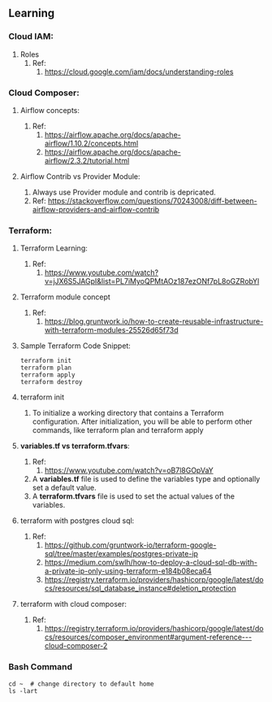 ## Learning

### Cloud IAM:
1. Roles
   1. Ref:
      1. https://cloud.google.com/iam/docs/understanding-roles
   

### Cloud Composer:
1. Airflow concepts:
    1. Ref:
        1. https://airflow.apache.org/docs/apache-airflow/1.10.2/concepts.html
        2. https://airflow.apache.org/docs/apache-airflow/2.3.2/tutorial.html

2. Airflow Contrib vs Provider Module:
    1. Always use Provider module and contrib is depricated.
    2. Ref: https://stackoverflow.com/questions/70243008/diff-between-airflow-providers-and-airflow-contrib

   
### Terraform:
1. Terraform Learning:
   1. Ref:
       1. https://www.youtube.com/watch?v=jJX6S5JAGpI&list=PL7iMyoQPMtAOz187ezONf7pL8oGZRobYl
1. Terraform module concept
    1. Ref: 
       1. https://blog.gruntwork.io/how-to-create-reusable-infrastructure-with-terraform-modules-25526d65f73d
   
2. Sample Terraform Code Snippet:
   ```shell
   terraform init
   terraform plan
   terraform apply
   terraform destroy
   ```
   
3. terraform init
   1. To initialize a working directory that contains a Terraform configuration. After initialization, you will be able to perform other commands, like terraform plan and terraform apply

4. **variables.tf vs terraform.tfvars**:
   1. Ref:
      1. https://www.youtube.com/watch?v=oB7l8GOpVaY
   1. A **variables.tf** file is used to define the variables type and optionally set a default value.
   2. A **terraform.tfvars** file is used to set the actual values of the variables.
   
5. terraform with postgres cloud sql:
   1. Ref: 
      1. https://github.com/gruntwork-io/terraform-google-sql/tree/master/examples/postgres-private-ip
      2. https://medium.com/swlh/how-to-deploy-a-cloud-sql-db-with-a-private-ip-only-using-terraform-e184b08eca64
      3. https://registry.terraform.io/providers/hashicorp/google/latest/docs/resources/sql_database_instance#deletion_protection
   
6. terraform with cloud composer:
   1. Ref:
      1. https://registry.terraform.io/providers/hashicorp/google/latest/docs/resources/composer_environment#argument-reference---cloud-composer-2
   


### Bash Command
```shell
cd ~  # change directory to default home 
ls -lart
```







